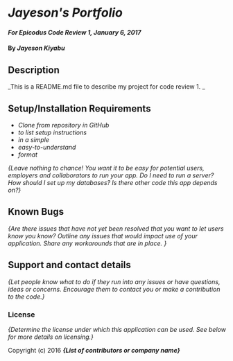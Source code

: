 # _Jayeson's Portfolio_

#### _For Epicodus Code Review 1, January 6, 2017_

#### By _**Jayeson Kiyabu**_

## Description

_This is a README.md file to describe my project for code review 1. _

## Setup/Installation Requirements

* _Clone from repository in GitHub_
* _to list setup instructions_
* _in a simple_
* _easy-to-understand_
* _format_

_{Leave nothing to chance! You want it to be easy for potential users, employers and collaborators to run your app. Do I need to run a server? How should I set up my databases? Is there other code this app depends on?}_

## Known Bugs

_{Are there issues that have not yet been resolved that you want to let users know you know?  Outline any issues that would impact use of your application.  Share any workarounds that are in place. }_

## Support and contact details

_{Let people know what to do if they run into any issues or have questions, ideas or concerns.  Encourage them to contact you or make a contribution to the code.}_


### License

*{Determine the license under which this application can be used.  See below for more details on licensing.}*

Copyright (c) 2016 **_{List of contributors or company name}_**
